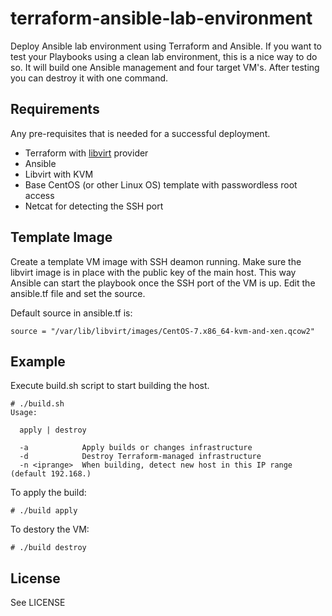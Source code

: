 # terraform-ansible-lab-environment
Deploy Ansible lab environment using Terraform and Ansible. If you want to 
test your Playbooks using a clean lab environment, this is a nice way to do so. 
It will build one Ansible management and four target VM's. After testing you 
can destroy it with one command.

Requirements
------------

Any pre-requisites that is needed for a successful deployment.

 - Terraform with [libvirt](https://github.com/dmacvicar/terraform-provider-libvirt) provider
 - Ansible
 - Libvirt with KVM
 - Base CentOS (or other Linux OS) template with passwordless root access
 - Netcat for detecting the SSH port

Template Image
--------------

Create a template VM image with SSH deamon running.
Make sure the libvirt image is in place with the public key of the main host.
This way Ansible can start the playbook once the SSH port of the VM is up.
Edit the ansible.tf file and set the source.

Default source in ansible.tf is:

    source = "/var/lib/libvirt/images/CentOS-7.x86_64-kvm-and-xen.qcow2"

Example
-------

Execute build.sh script to start building the host.

    # ./build.sh 
    Usage:
    
      apply | destroy
    
      -a            Apply builds or changes infrastructure
      -d            Destroy Terraform-managed infrastructure
      -n <iprange>  When building, detect new host in this IP range (default 192.168.)

To apply the build:

    # ./build apply

To destory the VM:

    # ./build destroy

License
-------

See LICENSE

